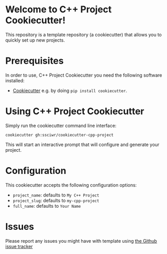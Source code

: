 # Welcome to C++ Project Cookiecutter!

This repository is a template repository (a cookiecutter) that allows you to quickly
set up new projects.

# Prerequisites

In order to use, C++ Project Cookiecutter you need the following software installed:

* [Cookiecutter](https://github.com/cookiecutter/cookiecutter) e.g. by doing `pip install cookiecutter`.

# Using C++ Project Cookiecutter

Simply run the cookiecutter command line interface:

```
cookiecutter gh:ssciwr/cookiecutter-cpp-project
```

This will start an interactive prompt that will configure and generate your project.

# Configuration

This cookiecutter accepts the following configuration options:

* `project_name`: defaults to `My C++ Project`
* `project_slug`: defaults to `my-cpp-project`
* `full_name`: defaults to `Your Name`

# Issues

Please report any issues you might have with template using [the Github issue
tracker](https://githab.com/ssciwr/cookiecutter-cpp-project)
